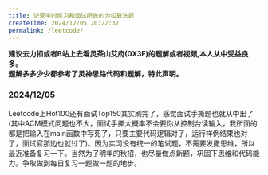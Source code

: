 ```yaml
---
title: 记录平时练习和面试所做的力扣算法题
createTime: 2024/12/05 20:22:37
permalink: /leetcode/
---
```


**建议去力扣或者B站上去看灵茶山艾府(0X3F)的题解或者视频,本人从中受益良多。** \
**题解多多少少都参考了灵神思路代码和题解，特此声明。**

### 2024/12/05 
Leetcode上Hot100还有面试Top150其实刷完了，感觉面试手撕题也就从中出了(其中ACM模式问题也不大，面试手撕大概率不会要你从控制台读输入，我所面的都是把输入在main函数中写死了，只要主要代码逻辑对了，运行样例结果也对了，面试官那边也就过了)。因为实习没有统一的笔试题，不需要发撒思维，所以最近准备复习一下。当然为了明年的秋招，也尽量做点新题，巩固下思维和代码能力。争取做到每日复习一题做一题的地步。
